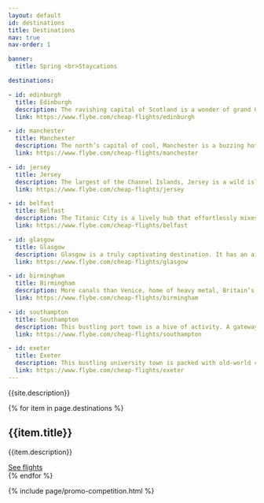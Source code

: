 ```yaml
---
layout: default
id: destinations
title: Destinations
nav: true
nav-order: 1

banner:
  title: Spring <br>Staycations

destinations:

- id: edinburgh
  title: Edinburgh
  description: The ravishing capital of Scotland is a wonder of grand Georgian boulevards and lofty castles, revelrous nights and loud-mouthed comedy. Strut down the Royal Mile and explore side streets like the colourful Victoria Street, stopping for a dram as you discover hidden gems in the narrow alleys of the Old Town. Get your art fix at the National Gallery of Modern Art and eclectic Summerhall, or peer over the Victorian galleries of the National Museum’s breathtaking exhibition hall. Climb the volcanic heights of Arthur’s Seat for gorgeous sunset panorama, before heading back to town for memorable nights of delicious eats and packed-out pubs.
  link: https://www.flybe.com/cheap-flights/edinburgh

- id: manchester
  title: Manchester
  description: The north’s capital of cool, Manchester is a buzzing hotbed of art, music and style. Get your shopping fix at the Arndale, or head for the renowned boutiques of the Northern Quarter, whilst dipping into trendy roasteries and coffee hangouts for a caffeine fix. Discover street art and grand museums, contemporary galleries and iconic industrial architecture. At night, the red-brick warehouses of the Northern Quarter become home to the city’s best bars and nightspots, with craft breweries and music venues offering revelrous nights that continue into the early hours. Get in on the Madchester scene and discover a city that went from industrial to cultural powerhouse.
  link: https://www.flybe.com/cheap-flights/manchester

- id: jersey
  title: Jersey
  description: The largest of the Channel Islands, Jersey is a wild island escape. A windswept coastline is dotted by gorgeous beaches, quaint fishing villages and craggy cliffs, but the treasures don’t stop there. Inland, rambling country lanes criss-cross the island, connecting villages, towns, castles and beguiling scenery. Meet the island’s producers at St Helier food market and feast on fine local fare, stop at a pub for a sunset drink on the coast, and spend your days discovering the island’s remarkable history. Set out to unpick the Jersey wilds, with excellent hiking, cycling and walking routes. Head for your island escape.
  link: https://www.flybe.com/cheap-flights/jersey

- id: belfast
  title: Belfast
  description: The Titanic City is a lively hub that effortlessly mixes Victorian pomp, industrial edge and contemporary cool. A city of characters, its quarters each take on different personalities; the red-brick and cobbles of the Cathedral Quarter, the post-industrial, cultural revival of the Titanic Quarter and the drinks and dining scene of the trendy Linen Quarter – the list goes on. Yet its walkable size and friendly demeanour belies its urban spread; almost like a village, Belfast is good craic as well as multifaceted. It’s also wonderfully affordable; there’s no need for euros, and itineraries can easily be filled with exquisite restaurants, a host of galleries and museums (obviously not missing the Titanic Experience Belfast), buzzing music scene and much, much more.
  link: https://www.flybe.com/cheap-flights/belfast

- id: glasgow
  title: Glasgow
  description: Glasgow is a truly captivating destination. It has an air of grandeur, with its collection of stately Victorian architecture, but you won’t find a single hint of pretension; this city is as down-to-earth as it gets, with a thriving cultural and nightlife scene. Dip-in to a great selection of museums and galleries, where art rubs shoulders with archaeological gems and classic car collections. For a spot of shopping Glasgow offers rich pickings, with a host of treasures to be found in a string of vintage shops and the old Barras Market. Dining is a fuss-free affair, with local produce put together with flair. After dinner,  check out the city’s burgeoning live music scene, as you dip into old-school convivial pubs and put the world to rights with friendly locals. Because above all of the first-rate experiences, Glasgow is best for just that – the warmest welcome on the isles.
  link: https://www.flybe.com/cheap-flights/glasgow

- id: birmingham
  title: Birmingham
  description: More canals than Venice, home of heavy metal, Britain’s curry capital and a hotbed of urban renewal, Birmingham is an enthralling mix of modernity and unique culture. The Bullring might be a modern shopping mecca, but look a little deeper and you’ll find a proud industrial heritage, revitalised by refined canalside dining, buzzing cultural hubs built in old custard factories, and a music and arts scene that thrives in Britain’s second city. From the smart Jewellery Quarter, filled with jazz bars and fine restaurants, to the youthful and creative energy of Digbeth, Birmingham is much more than a second city; it’s a destination in its own right, where a warm Brummie welcome is a given.
  link: https://www.flybe.com/cheap-flights/birmingham

- id: southampton
  title: Southampton
  description: This bustling port town is a hive of activity. A gateway to the Isle of Wight and the ravishing New Forest, Southampton offers an itinerary filled with diverse experiences. Discover a clutch of art galleries showcasing contemporary works from the local area and beyond, or see a show at the Mayflower Theatre for a culturally rich outing. Southampton is also steeped in history; walk the old town walls and under the imposing Bargate, or head back in time at the Tudor House & Garden. Throw in great shopping and buzzing bars, and you have a surprising southern destination.
  link: https://www.flybe.com/cheap-flights/southampton

- id: exeter
  title: Exeter
  description: This bustling university town is packed with old-world charms. Roman foundations and a medieval heart lie along the river Exe, accompanied by waterside pubs and beer gardens perfect for those long nights ahead. Marvel at the impressive cathedral, a lofty Norman fortress with an intricate facade, before unpicking the cobbled streets filled with cafes and shops. With its student population informing the arts and music scenes, Exeter also promises a culturally-charged night out. Unwind in a homely pub before heading to one of a few live music venues and annual festivals.
  link: https://www.flybe.com/cheap-flights/exeter
---
```


<div class="bg--light">
  <div class="container vpad--xxl">
    <div class="width width--lg text--center">
      <p class="text--xxxl">{{site.description}}</p>
    </div>
  </div>
</div>

<div>
  {% for item in page.destinations %}
    <div class="harvey{% cycle: '', ' harvey--swap' %}">
      <div class="harvey__img" style="background-image: url({{site.img}}/content/{{page.id}}/{{item.id}}.jpg);">
        <a class="harvey__link" href="{{item.link}}"></a>
      </div>
      <div class="harvey__text">
        <h2 class="title title--xxl">{{item.title}}</h2>
        <p class="text--xl">{{item.description}}</p>
        <div class="space--sm"></div>
        <a class="btn btn--purple" href="{{item.link}}">See flights</a>
      </div>
    </div>
  {% endfor %}
</div>

{% include page/promo-competition.html %}